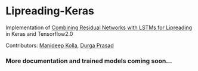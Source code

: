 # Lipreading-Keras
Implementation of [Combining Residual Networks with LSTMs for Lipreading](https://arxiv.org/abs/1703.04105) in Keras and Tensorflow2.0

Contributors: [Manideep Kolla](https://github.com/manideep2510), [Durga Prasad](https://github.com/durga-prasad1)

### More documentation and trained models coming soon...
